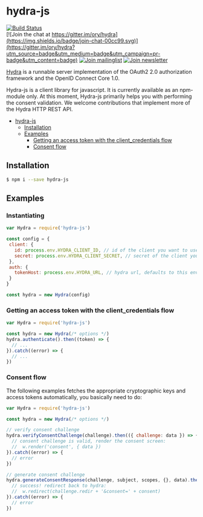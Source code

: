 # hydra-js

[![Build Status](https://travis-ci.org/ory/hydra-js.svg?branch=master)](https://travis-ci.org/ory/hydra-js)  
[![Join the chat at https://gitter.im/ory/hydra](https://img.shields.io/badge/join-chat-00cc99.svg)](https://gitter.im/ory/hydra?utm_source=badge&utm_medium=badge&utm_campaign=pr-badge&utm_content=badge)
[![Join mailinglist](https://img.shields.io/badge/join-mailinglist-00cc99.svg)](https://groups.google.com/forum/#!forum/ory-hydra/new)
[![Join newsletter](https://img.shields.io/badge/join-newsletter-00cc99.svg)](http://eepurl.com/bKT3N9)

[Hydra](https://github.com/ory/hydra) is a runnable server implementation of the OAuth2 2.0 authorization framework and the OpenID Connect Core 1.0.

Hydra-js is a client library for javascript. It is currently available as an npm-module only. At this moment, Hydra-js
primarily helps you with performing the consent validation.
We welcome contributions that implement more of the Hydra HTTP REST API.

<!-- START doctoc generated TOC please keep comment here to allow auto update -->
<!-- DON'T EDIT THIS SECTION, INSTEAD RE-RUN doctoc TO UPDATE -->

- [hydra-js](#hydra-js)
  - [Installation](#installation)
  - [Examples](#examples)
    - [Getting an access token with the client_credentials flow](#getting-an-access-token-with-the-client_credentials-flow)
    - [Consent flow](#consent-flow)

<!-- END doctoc generated TOC please keep comment here to allow auto update -->

## Installation

```bash
$ npm i --save hydra-js
```

## Examples

### Instantiating

```js
var Hydra = require('hydra-js')

const config = {
 client: {
   id: process.env.HYDRA_CLIENT_ID, // id of the client you want to use, defaults to this env var
   secret: process.env.HYDRA_CLIENT_SECRET, // secret of the client you want to use, defaults to this env var
 },
 auth: {
   tokenHost: process.env.HYDRA_URL, // hydra url, defaults to this env var
 }
}

const hydra = new Hydra(config)
```

### Getting an access token with the client_credentials flow

```js
var Hydra = require('hydra-js')

const hydra = new Hydra(/* options */)
hydra.authenticate().then((token) => {
  // ...
}).catch((error) => {
  // ...
})
```

### Consent flow

The following examples fetches the appropriate cryptographic keys and access tokens automatically, you basically need to do:

```js
var Hydra = require('hydra-js')

const hydra = new Hydra(/* options */)

// verify consent challenge
hydra.verifyConsentChallenge(challenge).then(({ challenge: data }) => {
  // consent challenge is valid, render the consent screen:
  //  w.render('consent', { data })
}).catch((error) => {
  // error
})

// generate consent challenge
hydra.generateConsentResponse(challenge, subject, scopes, {}, data).then(({ consent }) => {
  // success! redirect back to hydra:
  //  w.redirect(challenge.redir + '&consent=' + consent)
}).catch((error) => {
  // error
})
```
